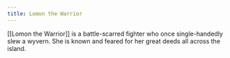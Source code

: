 ```yaml
---
title: Lomon the Warrior
---
```


[[Lomon the Warrior]] is a battle-scarred fighter who once single-handedly slew a wyvern. She is known and feared for her great deeds all across the island.
